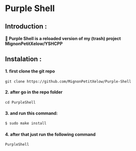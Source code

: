 # Purple Shell

## Introduction :

#### 🦖 Purple Shell is a reloaded version of my (trash) project **MignonPetitXelow/YSHCPP**

## Instalation :

#### 1. first clone the git repo 
```
git clone https://github.com/MignonPetitXelow/Purple-Shell
```
#### 2. after go in the repo folder 
```
cd PurpleShell
```
#### 3. and run this command: 
```bash
$ sudo make install
```
#### 4. after that just run the following command 
```
PurpleShell
```